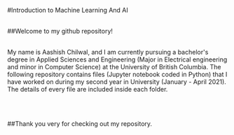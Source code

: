 #Introduction to Machine Learning And AI 
<br><br>

##Welcome to my github repository! 
<br><br>

My name is Aashish Chilwal, and I am currently pursuing a bachelor's degree in Applied Sciences and Engineering (Major in Electrical engineering and minor in Computer Science) at the University of British Columbia. The following repository contains files (Jupyter notebook coded in Python) that I have worked on during my second year in University (January - April 2021). The details of every file are included inside each folder. 

<br><br>

##Thank you very for checking out my repository.
